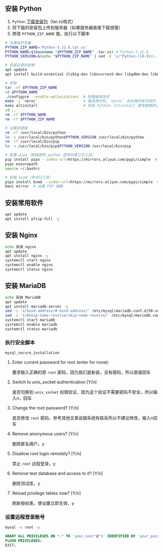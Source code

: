 ## 安装 Python

1. `Python` [下载安装包](https://www.python.org/downloads/source/)（tar.xz格式）
2. 将下载的安装包上传到服务器（如果服务器直接下载很慢）
3. 修改 `PYTHON_ZIP_NAME` 值，执行以下脚本

``` sh
# 设置临时变量
PYTHON_ZIP_NAME='Python-3.12.6.tar.xz'
PYTHON_NAME=$(basename "$PYTHON_ZIP_NAME" .tar.xz) # Python-3.12.6
PYTHON_VERSION=$(echo "$PYTHON_ZIP_NAME" | sed -E 's/^Python-([0-9]+\.[0-9]+)\..*/\1/') # 3.12

# 安装必要的依赖
apt update
apt install build-essential zlib1g-dev libncurses5-dev libgdbm-dev libnss3-dev libssl-dev libsqlite3-dev libreadline-dev libffi-dev libbz2-dev -y

# 安装
tar -xf $PYTHON_ZIP_NAME
cd $PYTHON_NAME
./configure --enable-optimizations  # 配置编译选项
make -j `nproc`                     # 编译源代码，`nproc` 会利用所有可用的 CPU 核心加快编译速度
make altinstall                     # 安装 Python，altinstall 避免替换默认的 python 命令
cd ..
rm -rf $PYTHON_NAME
rm -rf $PYTHON_ZIP_NAME

# 设置软链接
rm -rf /usr/local/bin/python
ln -s /usr/local/bin/python$PYTHON_VERSION /usr/local/bin/python
rm -rf /usr/local/bin/pip
ln -s /usr/local/bin/pip$PYTHON_VERSION /usr/local/bin/pip

# 配置 pipx（隔离使用 python 提供的第三方工具）
pip install pipx --index-url=https://mirrors.aliyun.com/pypi/simple  # 指定镜像地址安装会比较快
pipx ensurepath
source ~/.bashrc

# 安装 bcmd（命令行工具）
pipx install bcmd --index-url=https://mirrors.aliyun.com/pypi/simple  # 指定镜像地址安装会比较快
beni mirror  # 设置 PIP 镜像
```

## 安装常用软件

``` sh
apt update
apt install p7zip-full -y
```

## 安装 Nginx

``` sh
echo 安装 nginx
apt update
apt install nginx -y
systemctl start nginx
systemctl enable nginx
systemctl status nginx
```

## 安装 MariaDB

``` sh
echo 安装 MariaDB
apt update
apt install mariadb-server -y
sed -i 's/bind-address/# bind-address/' /etc/mysql/mariadb.conf.d/50-server.cnf           # 允许远程登陆
sed -i 's/#skip-name-resolve/skip-name-resolve/' /etc/mysql/mariadb.conf.d/50-server.cnf  # 尝试解决远程连接会断开的问题
systemctl start mariadb
systemctl enable mariadb
systemctl status mariadb
```

### 执行安全脚本

``` sh
mysql_secure_installation
```

1. Enter current password for root (enter for none):
    
    要求输入正确的原 `root` 密码，因为我们是新装，没有密码，所以直接回车

2. Switch to unix_socket authentication [Y/n]

    是否切换到 `unix_socket` 权限验证，因为这个验证不需要密码不安全，所以输入n，回车

3. Change the root password? [Y/n]

    是否修改 `root` 密码，参考其他文章说跟系统有联系所以不建议修改，输入n回车

4. Remove anonymous users? [Y/n]

    删除匿名用户，y

5. Disallow root login remotely? [Y/n]

    禁止 `root` 远程登录，y

6. Remove test database and access to it? [Y/n]

    删除测试库，y

7. Reload privilege tables now? [Y/n]

    刷新授权表，使设置立即生效，y


### 设置远程登录账号

``` sh title="登录数据库" linenums="1"
mysql -u root -p
``` 

``` sql title="修改 your_user 和 your_password 为你自己的用户名和密码" linenums="1"
GRANT ALL PRIVILEGES ON *.* TO 'your_user'@'%' IDENTIFIED BY 'your_password' WITH GRANT OPTION;
FLUSH PRIVILEGES;
EXIT;
``` 